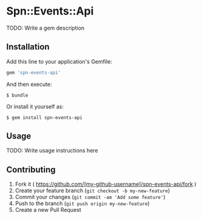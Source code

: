 # Spn::Events::Api

TODO: Write a gem description

## Installation

Add this line to your application's Gemfile:

```ruby
gem 'spn-events-api'
```

And then execute:

    $ bundle

Or install it yourself as:

    $ gem install spn-events-api

## Usage

TODO: Write usage instructions here

## Contributing

1. Fork it ( https://github.com/[my-github-username]/spn-events-api/fork )
2. Create your feature branch (`git checkout -b my-new-feature`)
3. Commit your changes (`git commit -am 'Add some feature'`)
4. Push to the branch (`git push origin my-new-feature`)
5. Create a new Pull Request
